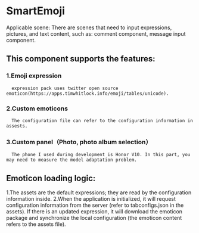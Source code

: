 # SmartEmoji
   Applicable scene: There are scenes that need to input expressions, pictures, and text content, such as: comment component, message input component.
   
## This component supports the features:
### 1.Emoji expression 
      expression pack uses twitter open source emoticon(https://apps.timwhitlock.info/emoji/tables/unicode).
### 2.Custom emoticons
      The configuration file can refer to the configuration information in assests.
### 3.Custom panel（Photo, photo album selection）
      The phone I used during development is Honor V10. In this part, you may need to measure the model adaptation problem.
    
## Emoticon loading logic:
   1.The assets are the default expressions; they are read by the configuration information inside.
   2.When the application is initialized, it will request configuration information from the server (refer to tabconfigs.json in the assets). If there is an updated expression, it will download the emoticon package and synchronize the local configuration (the emoticon content refers to the assets file).


